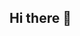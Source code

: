 ## Hi there 👋

<!--
**123usuario/123usuario** is a ✨ _special_ ✨ repository because its `README.md` (this file) appears on your GitHub profile.

Here are some ideas to get you started:

- 🔭 Mi nombre es Alison Danitza Flores Gutierrez
- 🌱 Estudiante de Ingenieria de Sistemas
- 👯 Apasionada por la tecnologia y los nuevos descubrimientos...
- 🤔 Si no te animas a decidir, no culpes al detino
- 💬 Se que pesa, pero pasara.
- 📫 Sonrie y vive 
- 😄 El exito es ir de fracaso en fracaso sin perder el entusiasmo
- ⚡ Si vas por el camino largo, confia en tu decision o tu proceso.
-->
